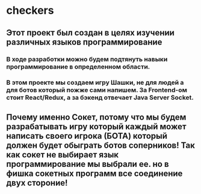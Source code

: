 # checkers
## Этот проект был создан в целях изучении различных языков программирование #
### В ходе разработки можно будем подтянуть навыки программирование в определенном области. ##

### В этом проекте мы создаем игру Шашки, не для людей а для ботов который пожже сами напишем. За Frontend-ом стоит React/Redux, а за бэкенд отвечает Java Server Socket.

## Почему именно Сокет, потому что мы будем разрабатывать игру который каждый может написать своего игрока (БОТА) который должен будет обыграть ботов соперников! Так как сокет не выбирает язык программирование мы выбрали ее. но в фишка сокетных программ все соединение двух стороние!

